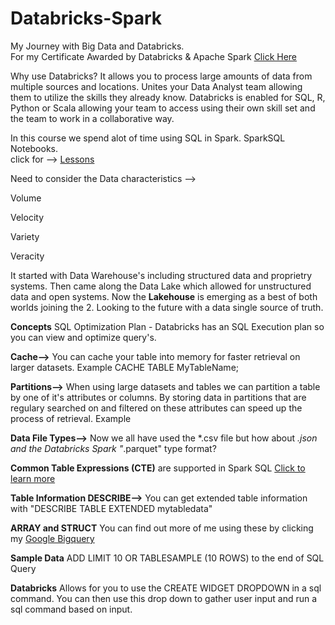 # Databricks-Spark
My Journey with Big Data and Databricks.  
For my Certificate Awarded by Databricks & Apache Spark [Click Here](https://github.com/michaelmaxi/Databricks-Spark/blob/main/Databricks%20Apache%20Spark%20RPSL9QLEDPAV.pdf)

Why use Databricks? It allows you to process large amounts of data from multiple sources and locations.  Unites your Data Analyst team allowing them to utilize the skills they already know.  Databricks is enabled for SQL, R, Python or Scala allowing your team to access using their own skill set and the team to work in a collaborative way.  

In this course we spend alot of time using SQL in Spark.  SparkSQL Notebooks.  
click for --> [Lessons](https://files.training.databricks.com/courses/moocs/SQLDA/Lessons.dbc)

Need to consider the Data characteristics --> 

Volume

Velocity

Variety

Veracity

It started with Data Warehouse's including structured data and proprietry systems.  Then came along the Data Lake which allowed for unstructured data and open systems. Now the **Lakehouse** is emerging as a best of both worlds joining the 2.  Looking to the future with a data single source of truth.

**Concepts**
SQL Optimization Plan - Databricks has an SQL Execution plan so you can view and optimize query's.  

**Cache-->** You can cache your table into memory for faster retrieval on larger datasets.  Example CACHE TABLE MyTableName;

**Partitions-->** When using large datasets and tables we can partition a table by one of it's attributes or columns.  By storing data in partitions that are regulary searched on and filtered on these attributes can speed up the process of retrieval.  Example 

**Data File Types-->** Now we all have used the *.csv file but how about *.json and the Databricks Spark "*.parquet" type format?

**Common Table Expressions (CTE)** are supported in Spark SQL [Click to learn more](https://github.com/michaelmaxi/BigQuerySQL)

**Table Information DESCRIBE-->** You can get extended table information with "DESCRIBE TABLE EXTENDED mytabledata"

**ARRAY and STRUCT** You can find out more of me using these by clicking my [Google Bigquery](https://github.com/michaelmaxi/BigQuerySQL)

**Sample Data** ADD LIMIT 10 OR TABLESAMPLE (10 ROWS) to the end of SQL Query

**Databricks** Allows for you to use the CREATE WIDGET DROPDOWN in a sql command.  You can then use this drop down to gather user input and run a sql command based on input.

